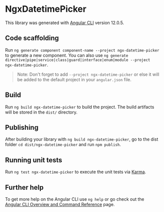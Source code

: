 # NgxDatetimePicker

This library was generated with [Angular CLI](https://github.com/angular/angular-cli) version 12.0.5.

## Code scaffolding

Run `ng generate component component-name --project ngx-datetime-picker` to generate a new component. You can also use `ng generate directive|pipe|service|class|guard|interface|enum|module --project ngx-datetime-picker`.
> Note: Don't forget to add `--project ngx-datetime-picker` or else it will be added to the default project in your `angular.json` file. 

## Build

Run `ng build ngx-datetime-picker` to build the project. The build artifacts will be stored in the `dist/` directory.

## Publishing

After building your library with `ng build ngx-datetime-picker`, go to the dist folder `cd dist/ngx-datetime-picker` and run `npm publish`.

## Running unit tests

Run `ng test ngx-datetime-picker` to execute the unit tests via [Karma](https://karma-runner.github.io).

## Further help

To get more help on the Angular CLI use `ng help` or go check out the [Angular CLI Overview and Command Reference](https://angular.io/cli) page.

